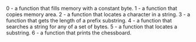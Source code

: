 0 - a function that fills memory with a constant byte.
1 - a function that copies memory area.
2 - a function that locates a character in a string.
3 - a function that gets the length of a prefix substring.
4 - a function that searches a string for any of a set of bytes.
5 - a function that locates a substring.
6 - a function that prints the chessboard.